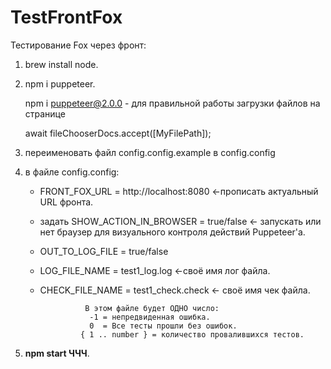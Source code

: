# TestFrontFox
Тестирование Fox через фронт:
1) brew install node.
2) npm i puppeteer.
   
   npm i puppeteer@2.0.0 - для правильной работы загрузки файлов на странице
   
    await fileChooserDocs.accept([MyFilePath]);
3) переименовать файл config.config.example в config.config
4) в файле config.config:
    * FRONT_FOX_URL = http://localhost:8080 <-прописать актуальный URL фронта.
    * задать SHOW_ACTION_IN_BROWSER = true/false <- запускать или нет браузер для визуального контроля действий Puppeteer'а.
    * OUT_TO_LOG_FILE = true/false
    * LOG_FILE_NAME = test1_log.log <-своё имя лог файла.
    * CHECK_FILE_NAME = test1_check.check <- своё имя чек файла.
                    
                    В этом файле будет ОДНО число:
                     -1 = непредвиденная ошибка.
                     0  = Все тесты прошли без ошибок.
                   { 1 .. number } = количество провалившихся тестов. 

5) **npm start ЧЧЧ**.
